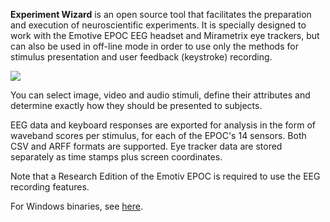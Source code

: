 **Experiment Wizard** is an open source tool that facilitates the preparation and execution of neuroscientific experiments. 
It is specially designed to work with the Emotive EPOC EEG headset and Mirametrix eye trackers, but can also be used in 
off-line mode in order to use only the methods for stimulus presentation and user feedback (keystroke) recording.

![](http://4.bp.blogspot.com/-OP_g4W3d3rk/Trrox5Fs5yI/AAAAAAAAAGU/c0k8dkHbo8c/s1600/screenshotEW119.jpg)

You can select image, video and audio stimuli, define their attributes and determine exactly how they should be presented
to subjects.

EEG data and keyboard responses are exported for analysis in the form of waveband scores per stimulus, for each of the 
EPOC's 14 sensors. Both CSV and ARFF formats are supported. Eye tracker data are stored separately as time stamps plus 
screen coordinates.

Note that a Research Edition of the Emotiv EPOC is required to use the EEG recording features.

For Windows binaries, see [here](https://code.google.com/archive/p/experiment-wizard/downloads).
